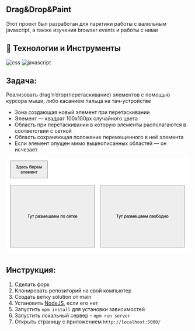 ## Drag&Drop&Paint

Этот проект был разработан для парктики работы с валильным javascript, а также изучения browser events и работы с ними
## 🔧 Технологии и Инструменты
<div>
    <img src="https://img.shields.io/badge/-CSS-000000?style=for-the-badge&logo=CSS3&logoColor=548fc7" alt="css"/>
    <img src="https://img.shields.io/badge/-JAVASCRIPT-000000?style=for-the-badge&logo=javascript" alt="javascript"/>

</div>

## Задача:
Реализовать drag’n’drop(перетаскивание) элементов с помощью курсора мыши, либо касанием пальца на тач-устройстве
* Зона создающая новый элемент при перетаскивании
* Элемент — квадрат 100х100px случайного цвета
* Область при перетаскивании в которую элементы располагаются в соответствии с сеткой
* Область сохраняющая положение перемещенного в неё элемента
* Если элемент опущен мимо вышеописанных областей — он исчезает

![dnd_example.png](dnd_example.png)



## Инструкция:
1) Сделать форк
2) Клонировать репозиторий на свой компьютер
3) Создать ветку solution от main
4) Установить [NodeJS](https://nodejs.org/en/), если его нет
5) Запустить `npm install` для установки зависимостей
6) Запустить локальный сервер - `npm run server`
7) Открыть страницу с приложением `http://localhost:5000/`

